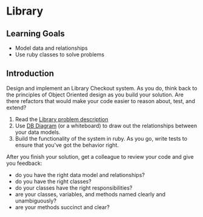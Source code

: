 # Library

## Learning Goals

- Model data and relationships
- Use ruby classes to solve problems

## Introduction

Design and implement an Library Checkout system. As you do, think back to the
principles of Object Oriented design as you build your solution. Are there
refactors that would make your code easier to reason about, test, and extend?

1. Read the [Library problem description](http://www.cs.cmu.edu/~ModProb/LIB.html)
2. Use [DB Diagram](https://dbdiagram.io) (or a whiteboard) to draw out the relationships between your data models.
3. Build the functionality of the system in ruby. As you go, write tests to ensure that you've got the behavior right.

After you finish your solution, get a colleague to review your code and give you
feedback:

- do you have the right data model and relationships?
- do you have the right classes?
- do your classes have the right responsibilities?
- are your classes, variables, and methods named clearly and unambiguously?
- are your methods succinct and clear?
